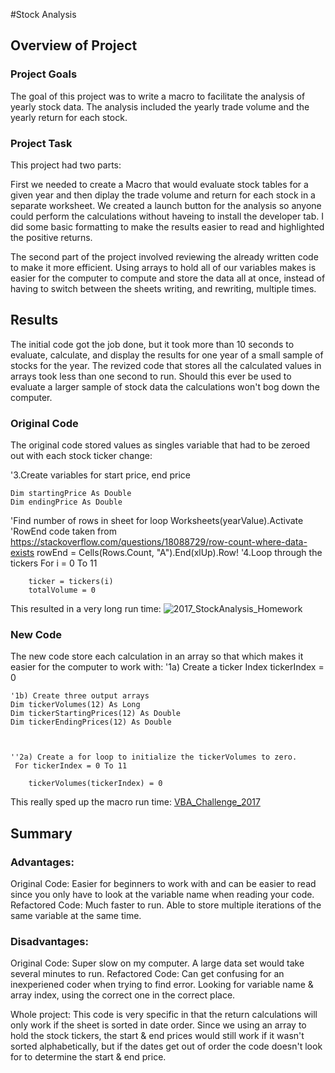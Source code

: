 #Stock Analysis

## Overview of Project

### Project Goals
The goal of this project was to write a macro to facilitate the analysis of yearly stock data. The analysis included the yearly trade volume and the yearly return for each stock.

### Project Task
This project had two parts:

First we needed to create a Macro that would evaluate stock tables for a given year and then diplay the trade volume and return for each stock in a separate worksheet. We created a launch button for the analysis so anyone could perform the
calculations without haveing to install the developer tab. I did some basic formatting to make the results easier to read and highlighted the positive returns.

The second part of the project involved reviewing the already written code to make it more efficient. Using arrays to hold all of our variables makes is easier for the computer to compute and store the data all at once, instead of having
to switch between the sheets writing, and rewriting, multiple times.

## Results

The initial code got the job done, but it took more than 10 seconds to evaluate, calculate, and display the results for one year of a small sample of stocks for the year. The revized code that stores all the calculated values in arrays took less than one second to run.
Should this ever be used to evaluate a larger sample of stock data the calculations won't bog down the computer.

### Original Code
The original code stored values as singles variable that had to be zeroed out with each stock ticker change:

 '3.Create variables for start price, end price

    Dim startingPrice As Double
    Dim endingPrice As Double

'Find number of rows in sheet for loop
    Worksheets(yearValue).Activate
    'RowEnd code taken from https://stackoverflow.com/questions/18088729/row-count-where-data-exists
    rowEnd = Cells(Rows.Count, "A").End(xlUp).Row!
'4.Loop through the tickers
    For i = 0 To 11
    
        ticker = tickers(i)
        totalVolume = 0
This resulted in a very long run time:
![2017_StockAnalysis_Homework](https://user-images.githubusercontent.com/86027932/124340537-da06a780-db83-11eb-8756-60c496cfd8c5.png)


### New Code
The new code store each calculation in an array so that which makes it easier for the computer to work with:
    '1a) Create a ticker Index
    tickerIndex = 0

    '1b) Create three output arrays
    Dim tickerVolumes(12) As Long
    Dim tickerStartingPrices(12) As Double
    Dim tickerEndingPrices(12) As Double

    
    
    ''2a) Create a for loop to initialize the tickerVolumes to zero.
     For tickerIndex = 0 To 11
        
        tickerVolumes(tickerIndex) = 0
This really sped up the macro run time:
[VBA_Challenge_2017](https://user-images.githubusercontent.com/86027932/124340491-9d3ab080-db83-11eb-9870-9987182ff7af.png)

## Summary

### Advantages:
Original Code: Easier for beginners to work with and can be easier to read since you only have to look at the variable name when reading your code.
Refactored Code: Much faster to run. Able to store multiple iterations of the same variable at the same time. 

### Disadvantages:
Original Code: Super slow on my computer. A large data set would take several minutes to run. 
Refactored Code: Can get confusing for an inexperiened coder when trying to find error. Looking for variable name & array index, using the correct one in the correct place.

Whole project: This code is very specific in that the return calculations will only work if the sheet is sorted in date order. Since we using an array to hold the stock tickers, the start & end prices
would still work if it wasn't sorted alphabetically, but if the dates get out of order the code doesn't look for to determine the start & end price.
